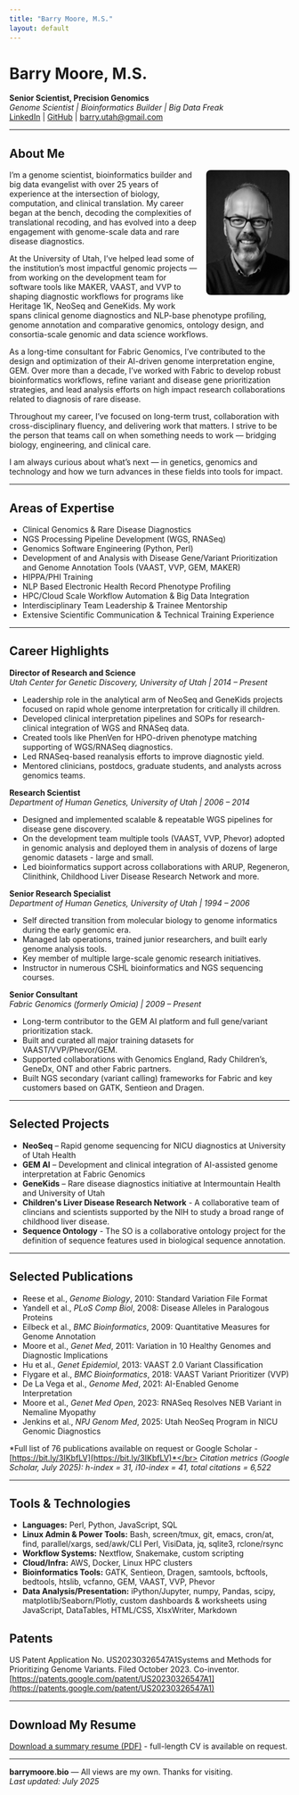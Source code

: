 ```yaml
---
title: "Barry Moore, M.S."
layout: default
---
```


# Barry Moore, M.S.

**Senior Scientist, Precision Genomics**  
*Genome Scientist | Bioinformatics Builder | Big Data Freak*</br>
[LinkedIn](https://www.linkedin.com/in/barrymoore66/) | [GitHub](https://github.com/barrymoore) | <a href="mailto:barry.utah&#64;gmail.com">barry.utah&#64;gmail.com</a>

---

## About Me

<img src="BarryLinkedIn.jpg" alt="Barry Moore headshot" width="150" style="float: right; margin: 0 0 1em 1em; border-radius: 8px;" />


I’m a genome scientist, bioinformatics builder and big data evangelist with over 25 years of experience at the intersection of biology, computation, and clinical translation. My career began at the bench, decoding the complexities of translational recoding, and has evolved into a deep engagement with genome-scale data and rare disease diagnostics.

At the University of Utah, I’ve helped lead some of the institution’s most impactful genomic projects — from working on the development team for software tools like MAKER, VAAST, and VVP to shaping diagnostic workflows for programs like Heritage 1K, NeoSeq and GeneKids. My work spans clinical genome diagnostics and NLP-base phenotype profiling, genome annotation and comparative genomics, ontology design, and consortia-scale genomic and data science workflows.

As a long-time consultant for Fabric Genomics, I’ve contributed to the design and optimization of their AI-driven genome interpretation engine, GEM. Over more than a decade, I’ve worked with Fabric to develop robust bioinformatics workflows, refine variant and disease gene prioritization strategies, and lead analysis efforts on high impact research collaborations related to diagnosis of rare disease.

Throughout my career, I’ve focused on long-term trust, collaboration with cross-disciplinary fluency, and delivering work that matters. I strive to be the person that teams call on when something needs to work — bridging biology, engineering, and clinical care.

I am always curious about what’s next — in genetics, genomics and technology and how we turn advances in these fields into tools for impact.

---

## Areas of Expertise
* Clinical Genomics & Rare Disease Diagnostics
* NGS Processing Pipeline Development (WGS, RNASeq)
* Genomics Software Engineering (Python, Perl)
* Development of and Analysis with Disease Gene/Variant Prioritization and Genome Annotation Tools (VAAST, VVP, GEM, MAKER)
* HIPPA/PHI Training
* NLP Based Electronic Health Record Phenotype Profiling
* HPC/Cloud Scale Workflow Automation & Big Data Integration
* Interdisciplinary Team Leadership & Trainee Mentorship
* Extensive Scientific Communication & Technical Training Experience

---

## Career Highlights

**Director of Research and Science**  
*Utah Center for Genetic Discovery, University of Utah | 2014 – Present*
* Leadership role in the analytical arm of NeoSeq and GeneKids projects focused on rapid whole genome interpretation for critically ill children.
* Developed clinical interpretation pipelines and SOPs for research-clinical integration of WGS and RNASeq data.
* Created tools like PhenVen for HPO-driven phenotype matching supporting of WGS/RNASeq diagnostics.
* Led RNASeq-based reanalysis efforts to improve diagnostic yield.
* Mentored clinicians, postdocs, graduate students, and analysts across genomics teams.

**Research Scientist**  
*Department of Human Genetics, University of Utah | 2006 – 2014*
* Designed and implemented scalable & repeatable WGS pipelines for disease gene discovery.
* On the development team multiple tools (VAAST, VVP, Phevor) adopted in genomic analysis and deployed them in analysis of dozens of large genomic datasets - large and small.
* Led bioinformatics support across collaborations with ARUP, Regeneron, Clinithink, Childhood Liver Disease Research Network and more.

**Senior Research Specialist**  
*Department of Human Genetics, University of Utah | 1994 – 2006*
* Self directed transition from molecular biology to genome informatics during the early genomic era.
* Managed lab operations, trained junior researchers, and built early genome analysis tools.
* Key member of multiple large-scale genomic research initiatives.
* Instructor in numerous CSHL bioinformatics and NGS sequencing courses.

**Senior Consultant**  
*Fabric Genomics (formerly Omicia) | 2009 – Present*
* Long-term contributor to the GEM AI platform and full gene/variant prioritization stack.
* Built and curated all major training datasets for VAAST/VVP/Phevor/GEM.
* Supported collaborations with Genomics England, Rady Children’s, GeneDx, ONT and other Fabric partners.
* Built NGS secondary (variant calling) frameworks for Fabric and key customers based on GATK, Sentieon and Dragen.

---

## Selected Projects
- **NeoSeq** – Rapid genome sequencing for NICU diagnostics at University of Utah Health
- **GEM AI** – Development and clinical integration of AI-assisted genome interpretation at Fabric Genomics
- **GeneKids** – Rare disease diagnostics initiative at Intermountain Health and University of Utah
- **Children's Liver Disease Research Network** - A collaborative team of clincians and scientists supported by the NIH to study a broad range of childhood liver disease.
- **Sequence Ontology** - The SO is a collaborative ontology project for the definition of sequence features used in biological sequence annotation.

---

## Selected Publications
* Reese et al., *Genome Biology*, 2010: Standard Variation File Format
* Yandell et al., *PLoS Comp Biol*, 2008: Disease Alleles in Paralogous Proteins
* Eilbeck et al., *BMC Bioinformatics*, 2009: Quantitative Measures for Genome Annotation
* Moore et al., *Genet Med*, 2011: Variation in 10 Healthy Genomes and Diagnostic Implications
* Hu et al., *Genet Epidemiol*, 2013: VAAST 2.0 Variant Classification
* Flygare et al., *BMC Bioinformatics*, 2018: VAAST Variant Prioritizer (VVP)
* De La Vega et al., *Genome Med*, 2021: AI-Enabled Genome Interpretation
* Moore et al., *Genet Med Open*, 2023: RNASeq Resolves NEB Variant in Nemaline Myopathy
* Jenkins et al., *NPJ Genom Med*, 2025: Utah NeoSeq Program in NICU Genomic Diagnostics

*Full list of 76 publications available on request or Google Scholar - [https://bit.ly/3IKbfLV](https://bit.ly/3IKbfLV)*</br>
*Citation metrics (Google Scholar, July 2025): h-index = 31, i10-index = 41, total citations = 6,522*

---

## Tools & Technologies
* **Languages:** Perl, Python, JavaScript, SQL
* **Linux Admin & Power Tools:** Bash, screen/tmux, git, emacs, cron/at, find, parallel/xargs, sed/awk/CLI Perl, VisiData, jq, sqlite3, rclone/rsync
* **Workflow Systems:** Nextflow, Snakemake, custom scripting
* **Cloud/Infra:** AWS, Docker, Linux HPC clusters
* **Bioinformatics Tools:** GATK, Sentieon, Dragen, samtools, bcftools, bedtools, htslib, vcfanno, GEM, VAAST, VVP, Phevor
* **Data Analysis/Presentation:** iPython/Jupyter, numpy, Pandas, scipy, matplotlib/Seaborn/Plotly, custom dashboards & worksheets using JavaScript, DataTables, HTML/CSS, XlsxWriter, Markdown

## Patents

US Patent Application No. US20230326547A1Systems and Methods for Prioritizing Genome Variants. Filed October 2023. Co-inventor. [https://patents.google.com/patent/US20230326547A1](https://patents.google.com/patent/US20230326547A1)

---

## Download My Resume

[Download a summary resume (PDF)](Barry_Moore_Resume_2025.pdf) - full-length CV is available on request.

---

**barrymoore.bio** — All views are my own. Thanks for visiting.</br>
*Last updated: July 2025*
